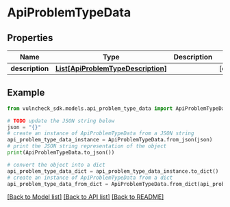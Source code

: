 # ApiProblemTypeData


## Properties

Name | Type | Description | Notes
------------ | ------------- | ------------- | -------------
**description** | [**List[ApiProblemTypeDescription]**](ApiProblemTypeDescription.md) |  | [optional] 

## Example

```python
from vulncheck_sdk.models.api_problem_type_data import ApiProblemTypeData

# TODO update the JSON string below
json = "{}"
# create an instance of ApiProblemTypeData from a JSON string
api_problem_type_data_instance = ApiProblemTypeData.from_json(json)
# print the JSON string representation of the object
print(ApiProblemTypeData.to_json())

# convert the object into a dict
api_problem_type_data_dict = api_problem_type_data_instance.to_dict()
# create an instance of ApiProblemTypeData from a dict
api_problem_type_data_from_dict = ApiProblemTypeData.from_dict(api_problem_type_data_dict)
```
[[Back to Model list]](../README.md#documentation-for-models) [[Back to API list]](../README.md#documentation-for-api-endpoints) [[Back to README]](../README.md)


